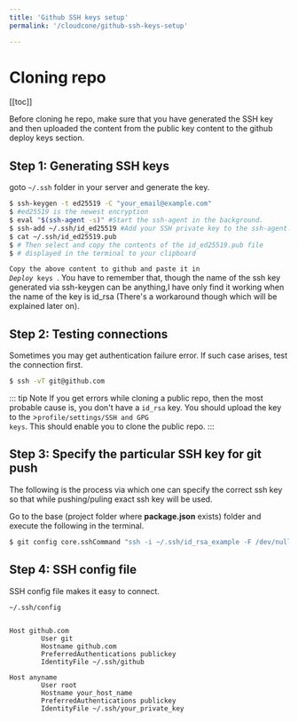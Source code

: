 ```yaml
---
title: 'Github SSH keys setup'
permalink: '/cloudcone/github-ssh-keys-setup'

---
```


# Cloning repo

[[toc]]

Before cloning he repo, make sure that you have generated the SSH key and then uploaded the content from the public key content to the github deploy keys section.

## Step 1: Generating SSH keys


goto `~/.ssh` folder in your server and generate the key.

```bash
$ ssh-keygen -t ed25519 -C "your_email@example.com" 
$ #ed25519 is the newest encryption
$ eval "$(ssh-agent -s)" #Start the ssh-agent in the background.
$ ssh-add ~/.ssh/id_ed25519 #Add your SSH private key to the ssh-agent. 
$ cat ~/.ssh/id_ed25519.pub
$ # Then select and copy the contents of the id_ed25519.pub file
$ # displayed in the terminal to your clipboard
```

<code>Copy the above content to github and paste it in _Deploy_ keys </code>. You have to remember that, though the name of the ssh key generated via ssh-keygen can be anything,I have only find it working when the name of the key is id_rsa (There's a workaround though which will be explained later on).

## Step 2: Testing connections

Sometimes you may get authentication failure error. If such case arises, test the connection first. 

```bash
$ ssh -vT git@github.com
```

::: tip Note
If you get errors while cloning a public repo, then the most probable cause is, you don't have a <code>id_rsa</code> key. You should upload the key to the ><code>profile/settings/SSH and GPG keys</code>. This should enable you to clone the public repo.
:::

## Step 3: Specify the particular SSH key for git push

The following is the process via which one can specify the correct ssh key so that while pushing/puling exact ssh key will be used. 

Go to the base (project folder where **package.json** exists) folder and execute the following in the terminal. 

```bash
$ git config core.sshCommand "ssh -i ~/.ssh/id_rsa_example -F /dev/null"
```

## Step 4: SSH config file

SSH config file makes it easy to connect. 

`~/.ssh/config`

```

Host github.com
        User git
        Hostname github.com
        PreferredAuthentications publickey
        IdentityFile ~/.ssh/github

Host anyname
        User root
        Hostname your_host_name
        PreferredAuthentications publickey
        IdentityFile ~/.ssh/your_private_key

```